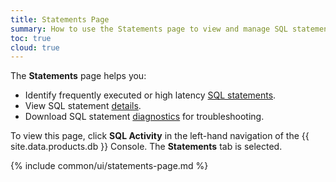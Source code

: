 ```yaml
---
title: Statements Page
summary: How to use the Statements page to view and manage SQL statements on CockroachDB Cloud.
toc: true
cloud: true
---
```


The **Statements** page helps you:

- Identify frequently executed or high latency [SQL statements](../{{site.versions["stable"]}}/sql-statements.html).
- View SQL statement [details](#statement-details-page).
- Download SQL statement [diagnostics](#diagnostics) for troubleshooting.

To view this page, click **SQL Activity** in the left-hand navigation of the {{ site.data.products.db }} Console. The **Statements** tab is selected.

{% include common/ui/statements-page.md %}
